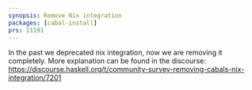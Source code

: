 ```yaml
---
synopsis: Remove Nix integration
packages: [cabal-install]
prs: 11191
---
```


In the past we deprecated nix integration, now we are removing it completely.
More explanation can be found in the discourse:
https://discourse.haskell.org/t/community-survey-removing-cabals-nix-integration/7201
